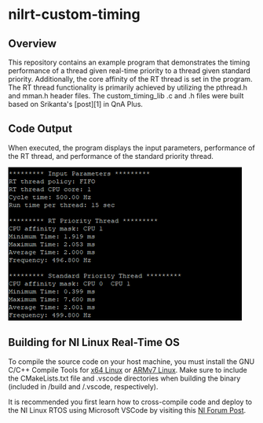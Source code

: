 # nilrt-custom-timing

## Overview
<p>This repository contains an example program that demonstrates the timing performance of a thread given real-time priority to a thread given standard priority. Additionally, the core affinity of the RT thread is set in the program. The RT thread functionality is primarily achieved by utilizing the pthread.h and mman.h header files. The custom_timing_lib .c and .h files were built based on Srikanta's [post][1] in QnA Plus.
  
 

</p>

## Code Output
<p>When executed, the program displays the input parameters, performance of the RT thread, and performance of the standard priority thread.</p>
  
![Console output](https://github.com/edavis0/nilrt-custom-timing/blob/main/ConsoleOutImage.png)

## Building for NI Linux Real-Time OS
To compile the source code on your host machine, you must install the GNU C/C++ Compile Tools for [x64 Linux][2] or [ARMv7 Linux][3]. Make sure to include the CMakeLists.txt file and .vscode directories when building the binary (included in /build and /.vscode, respectively).

It is recommended you first learn how to cross-compile code and deploy to the NI Linux RTOS using Microsoft VSCode by visiting this [NI Forum Post][4].

[1]: https://qnaplus.com/implement-periodic-timer-linux/ "How to Implement Periodic Timer in Linux? post"
[2]: https://www.ni.com/en-us/support/downloads/software-products/download.gnu-c---c---compile-tools-x64.html#338442 "x64 Linux Toolchain download" 
[3]: https://www.ni.com/en-us/support/downloads/software-products/download.gnu-c---c---compile-tools-for-armv7.html#338448 "ARMv7 Linux Toolchain download"
[4]: https://forums.ni.com/t5/NI-Linux-Real-Time-Documents/NI-Linux-Real-Time-Cross-Compiling-Using-the-NI-Linux-Real-Time/ta-p/4026449 "NI forum post"

